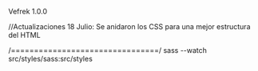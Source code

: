 Vefrek 1.0.0

//Actualizaciones 18 Julio:
Se anidaron los CSS para una mejor estructura del HTML

/================================/
sass --watch src/styles/sass:src/styles
